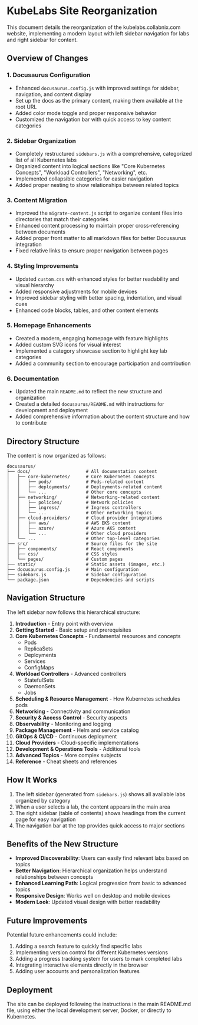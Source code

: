 # KubeLabs Site Reorganization

This document details the reorganization of the kubelabs.collabnix.com website, implementing a modern layout with left sidebar navigation for labs and right sidebar for content.

## Overview of Changes

### 1. Docusaurus Configuration

- Enhanced `docusaurus.config.js` with improved settings for sidebar, navigation, and content display
- Set up the docs as the primary content, making them available at the root URL
- Added color mode toggle and proper responsive behavior
- Customized the navigation bar with quick access to key content categories

### 2. Sidebar Organization

- Completely restructured `sidebars.js` with a comprehensive, categorized list of all Kubernetes labs
- Organized content into logical sections like "Core Kubernetes Concepts", "Workload Controllers", "Networking", etc.
- Implemented collapsible categories for easier navigation
- Added proper nesting to show relationships between related topics

### 3. Content Migration

- Improved the `migrate-content.js` script to organize content files into directories that match their categories
- Enhanced content processing to maintain proper cross-referencing between documents
- Added proper front matter to all markdown files for better Docusaurus integration
- Fixed relative links to ensure proper navigation between pages

### 4. Styling Improvements

- Updated `custom.css` with enhanced styles for better readability and visual hierarchy
- Added responsive adjustments for mobile devices
- Improved sidebar styling with better spacing, indentation, and visual cues
- Enhanced code blocks, tables, and other content elements

### 5. Homepage Enhancements

- Created a modern, engaging homepage with feature highlights
- Added custom SVG icons for visual interest
- Implemented a category showcase section to highlight key lab categories
- Added a community section to encourage participation and contribution

### 6. Documentation

- Updated the main `README.md` to reflect the new structure and organization
- Created a detailed `docusaurus/README.md` with instructions for development and deployment
- Added comprehensive information about the content structure and how to contribute

## Directory Structure

The content is now organized as follows:

```
docusaurus/
├── docs/                     # All documentation content
│   ├── core-kubernetes/      # Core Kubernetes concepts
│   │   ├── pods/             # Pods-related content
│   │   ├── deployments/      # Deployments-related content
│   │   └── ...               # Other core concepts
│   ├── networking/           # Networking-related content
│   │   ├── policies/         # Network policies
│   │   ├── ingress/          # Ingress controllers
│   │   └── ...               # Other networking topics
│   ├── cloud-providers/      # Cloud provider integrations
│   │   ├── aws/              # AWS EKS content
│   │   ├── azure/            # Azure AKS content
│   │   └── ...               # Other cloud providers
│   └── ...                   # Other top-level categories
├── src/                      # Source files for the site
│   ├── components/           # React components
│   ├── css/                  # CSS styles
│   └── pages/                # Custom pages
├── static/                   # Static assets (images, etc.)
├── docusaurus.config.js      # Main configuration
├── sidebars.js               # Sidebar configuration
└── package.json              # Dependencies and scripts
```

## Navigation Structure

The left sidebar now follows this hierarchical structure:

1. **Introduction** - Entry point with overview
2. **Getting Started** - Basic setup and prerequisites
3. **Core Kubernetes Concepts** - Fundamental resources and concepts
   - Pods
   - ReplicaSets
   - Deployments
   - Services
   - ConfigMaps
4. **Workload Controllers** - Advanced controllers
   - StatefulSets
   - DaemonSets
   - Jobs
5. **Scheduling & Resource Management** - How Kubernetes schedules pods
6. **Networking** - Connectivity and communication
7. **Security & Access Control** - Security aspects
8. **Observability** - Monitoring and logging
9. **Package Management** - Helm and service catalog
10. **GitOps & CI/CD** - Continuous deployment
11. **Cloud Providers** - Cloud-specific implementations
12. **Development & Operations Tools** - Additional tools
13. **Advanced Topics** - More complex subjects
14. **Reference** - Cheat sheets and references

## How It Works

1. The left sidebar (generated from `sidebars.js`) shows all available labs organized by category
2. When a user selects a lab, the content appears in the main area
3. The right sidebar (table of contents) shows headings from the current page for easy navigation
4. The navigation bar at the top provides quick access to major sections

## Benefits of the New Structure

- **Improved Discoverability**: Users can easily find relevant labs based on topics
- **Better Navigation**: Hierarchical organization helps understand relationships between concepts
- **Enhanced Learning Path**: Logical progression from basic to advanced topics
- **Responsive Design**: Works well on desktop and mobile devices
- **Modern Look**: Updated visual design with better readability

## Future Improvements

Potential future enhancements could include:

1. Adding a search feature to quickly find specific labs
2. Implementing version control for different Kubernetes versions
3. Adding a progress tracking system for users to mark completed labs
4. Integrating interactive elements directly in the browser
5. Adding user accounts and personalization features

## Deployment

The site can be deployed following the instructions in the main README.md file, using either the local development server, Docker, or directly to Kubernetes.

